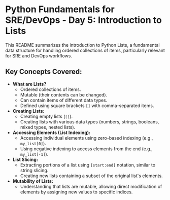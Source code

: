 # Python Fundamentals for SRE/DevOps - Day 5: Introduction to Lists

This README summarizes the introduction to Python Lists, a fundamental data structure for handling ordered collections of items, particularly relevant for SRE and DevOps workflows.

## Key Concepts Covered:

* **What are Lists?**
    * Ordered collections of items.
    * Mutable (their contents can be changed).
    * Can contain items of different data types.
    * Defined using square brackets `[]` with comma-separated items.
* **Creating Lists:**
    * Creating empty lists (`[]`).
    * Creating lists with various data types (numbers, strings, booleans, mixed types, nested lists).
* **Accessing Elements (List Indexing):**
    * Accessing individual elements using zero-based indexing (e.g., `my_list[0]`).
    * Using negative indexing to access elements from the end (e.g., `my_list[-1]`).
* **List Slicing:**
    * Extracting portions of a list using `[start:end]` notation, similar to string slicing.
    * Creating new lists containing a subset of the original list's elements.
* **Mutability of Lists:**
    * Understanding that lists are mutable, allowing direct modification of elements by assigning new values to specific indices.
